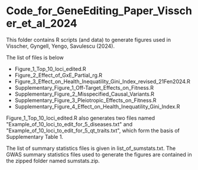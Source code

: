 # Code_for_GeneEditing_Paper_Visscher_et_al_2024
This folder contains R scripts (and data) to generate figures used in Visscher, Gyngell, Yengo, Savulescu (2024).

The list of files is below
- Figure_1_Top_10_loci_edited.R
- Figure_2_Effect_of_GxE_Partial_rg.R
- Figure_3_Effect_on_Health_Inequatility_Gini_Index_revised_21Fen2024.R
- Supplementary_Figure_1_Off-Target_Effects_on_Fitness.R
- Supplementary_Figure_2_Misspecified_Causal_Variants.R
- Supplementary_Figure_3_Pleiotropic_Effects_on_Fitness.R
- Supplementary_Figure_4_Effect_on_Health_Inequatility_Gini_Index.R

Figure_1_Top_10_loci_edited.R also generates two files named "Example_of_10_loci_to_edit_for_5_diseases.txt" and "Example_of_10_loci_to_edit_for_5_qt_traits.txt", which form the basis of Supplementary Table 1.

The list of summary statistics files is given in list_of_sumstats.txt. The GWAS summary statistics files used to generate the figures are contained in the zipped folder named sumstats.zip. 
